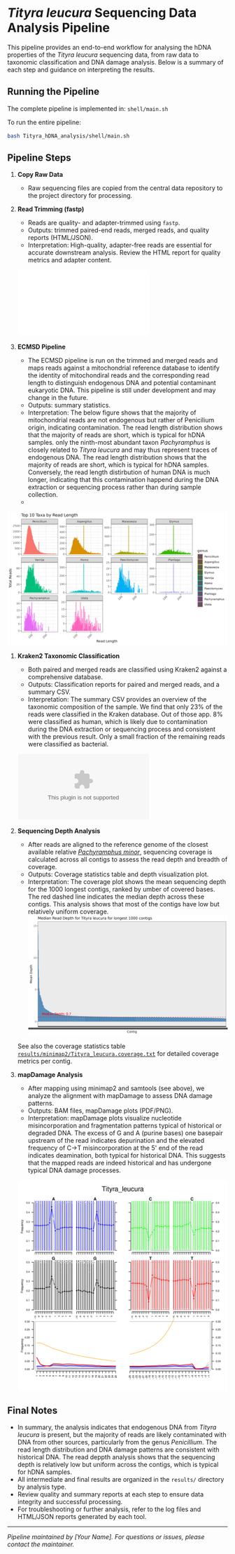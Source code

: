 # *Tityra leucura* Sequencing Data Analysis Pipeline

This pipeline provides an end-to-end workflow for analysing the hDNA properties of the *Tityra leucura* sequencing data, from raw data to taxonomic classification and DNA damage analysis. Below is a summary of each step and guidance on interpreting the results.

## Running the Pipeline

The complete pipeline is implemented in: `shell/main.sh`

To run the entire pipeline:

```bash
bash Tityra_hDNA_analysis/shell/main.sh
```

## Pipeline Steps

1. **Copy Raw Data**
   - Raw sequencing files are copied from the central data repository to the project directory for processing.

2. **Read Trimming (fastp)**
   - Reads are quality- and adapter-trimmed using `fastp`.
   - Outputs: trimmed paired-end reads, merged reads, and quality reports (HTML/JSON).
   - Interpretation: High-quality, adapter-free reads are essential for accurate downstream analysis. Review the HTML report for quality metrics and adapter content.

   ![fastp Quality Report](data/trimmed/Tityra_leucura.html)

3. **ECMSD Pipeline**
   - The ECMSD pipeline is run on the trimmed and merged reads and maps reads against a mitochondrial reference database to identify the identity of mitochondiral reads and the corresponding read length to distinguish endogenous DNA and potential contaminant eukaryotic DNA. This pipeline is still under development and may change in the future.
   - Outputs: summary statistics.
   - Interpretation: The below figure shows that the majority of mitochondrial reads are not endogenous but rather of Penicilium origin, indicating contamination. The read length distribution shows that the majority of reads are short, which is typical for hDNA samples. only the ninth-most abundant taxon *Pachyramphus* is closely related to *Tityra leucura* and may thus represent traces of endogenous DNA. The read length distribution shows that the majority of reads are short, which is typical for hDNA samples. Conversely, the read length distirbution of human DNA is much longer, indicating that this contamination happend during the DNA extraction or sequencing process rather than during sample collection.
   -

![ECMSD Summary](results/ECMSD/mapping/Mito_summary_genus_ReadLengths.png)

1. **Kraken2 Taxonomic Classification**
   - Both paired and merged reads are classified using Kraken2 against a comprehensive database.
   - Outputs: Classification reports for paired and merged reads, and a summary CSV.
   - Interpretation: The summary CSV provides an overview of the taxonomic composition of the sample. We find that only 23% of the reads were classified in the Kraken database. Out of those app. 8% were classified as human, which is likely due to contamination during the DNA extraction or sequencing process and consistent with the previous result. Only a small fraction of the remaining reads were classified as bacterial.

   ![Kraken2 Summary](results/kraken2/kraken_summary.csv)

2. **Sequencing Depth Analysis**
   - After reads are aligned to the reference genome of the closest available relative [*Pachyramphus minor*](https://www.ncbi.nlm.nih.gov/Taxonomy/Browser/wwwtax.cgi?mode=Info&id=369605), sequencing coverage is calculated across all contigs to assess the read depth and breadth of coverage.
   - Outputs: Coverage statistics table and depth visualization plot.
   - Interpretation: The coverage plot shows the mean sequencing depth for the 1000 longest contigs, ranked by umber of covered bases. The red dashed line indicates the median depth across these contigs. This analysis shows that most of the contigs have low but relatively uniform coverage.
   ![Sequencing Depth Plot](results/minimap2/Tityra_leucura.coverage_plot.png)

   See also the coverage statistics table [`results/minimap2/Tityra_leucura.coverage.txt`](results/minimap2/Tityra_leucura.coverage.txt`) for detailed coverage metrics per contig.

3. **mapDamage Analysis**
   - After mapping using minimap2 and samtools (see above), we analyze the alignment with mapDamage to assess DNA damage patterns.
   - Outputs: BAM files, mapDamage plots (PDF/PNG).
   - Interpretation: mapDamage plots visualize nucleotide misincorporation and fragmentation patterns typical of historical or degraded DNA. The excess of G and A (purine bases) one basepair upstream of the read indicates depurination and the elevated frequency of C->T misincorporation at the 5' end of the read indicates deamination, both typical for historical DNA. This suggests that the mapped reads are indeed historical and has undergone typical DNA damage processes.

   ![mapDamage Fragment Length Distribution](results/mapDamage/Tityra_leucura/Fragmisincorporation_plot.png)

## Final Notes

- In summary, the analysis indicates that endogenous DNA from *Tityra leucura* is present, but the majority of reads are likely contaminated with DNA from other sources, particularly from the genus *Penicillium*. The read length distribution and DNA damage patterns are consistent with historical DNA. The read deppth analysis shows that the sequencing depth is relatively low but uniform across the contigs, which is typical for hDNA samples.
- All intermediate and final results are organized in the `results/` directory by analysis type.
- Review quality and summary reports at each step to ensure data integrity and successful processing.
- For troubleshooting or further analysis, refer to the log files and HTML/JSON reports generated by each tool.

---

*Pipeline maintained by [Your Name]. For questions or issues, please contact the maintainer.*
